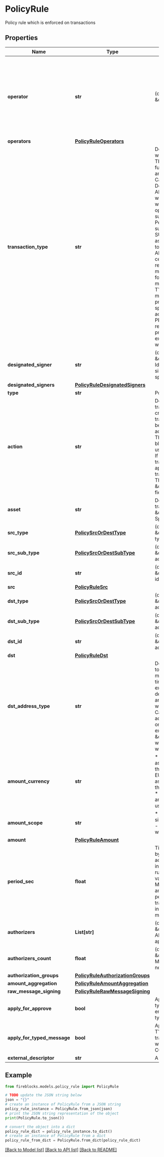 # PolicyRule

Policy rule which is enforced on transactions

## Properties

Name | Type | Description | Notes
------------ | ------------- | ------------- | -------------
**operator** | **str** | (deprecated - replaced by \&quot;operators\&quot;)  | Defines users who can initiate the type of transaction to which the rule applies. options are * \&quot;*\&quot; - All users are allowed * Specific User id | [optional] 
**operators** | [**PolicyRuleOperators**](PolicyRuleOperators.md) |  | [optional] 
**transaction_type** | **str** | Defines the type of transaction to which the rule applies.   * TRANSFER - Default. Transfers funds from one account to another   * CONTRACT_CALL - Calls a smart contract, mainly for DeFi operations.   * APPROVE - Allows a smart contract to withdraw from a designated wallet.   * MINT - Perform a mint operation (increase supply) on a supported token   * BURN - Perform a burn operation (reduce supply) on a supported token   * SUPPLY - Use for DeFi to lend assets   * REDEEM - Use for DeFi to get lending back   * STAKE - Allows you to allocate and lock certain assets for earning staking rewards.   * RAW - An off-chain message with no predefined format, use it to sign any message with your private key.   * TYPED_MESSAGE - An off-chain message type that follows a predefined format, used to sign specific messages that are not actual transactions.   * PROGRAM_CALL - In Solana refers to invoking on-chain programs (smart contracts) to execute transactions and interact with the blockchain.  | [optional] 
**designated_signer** | **str** | (deprecated - replaced by \&quot;designatedSigners\&quot;) Id representing the user who signs transactions that match a specific rule | [optional] 
**designated_signers** | [**PolicyRuleDesignatedSigners**](PolicyRuleDesignatedSigners.md) |  | [optional] 
**type** | **str** | Policy rule type | 
**action** | **str** | Defines what occurs when a transaction meets the rule&#39;s criteria * ALLOW - The transaction goes through and can be signed without requiring additional approvals * BLOCK - The transaction is automatically blocked * 2-TIER - Only these users or user groups can approve             If any of them reject the transaction before the required approval threshold is met, the transaction doesn&#39;t go through            The list of entities are set is \&quot;authorizationGroups\&quot; field  | 
**asset** | **str** | Defines the type of asset being transacted, options are * \&quot;*\&quot; - All assets * Specific asset  | 
**src_type** | [**PolicySrcOrDestType**](PolicySrcOrDestType.md) | (deprecated - replaced by \&quot;src\&quot;) source account type | [optional] 
**src_sub_type** | [**PolicySrcOrDestSubType**](PolicySrcOrDestSubType.md) | (deprecated - replaced by \&quot;src\&quot;) source sub account type | [optional] 
**src_id** | **str** | (deprecated - replaced by \&quot;src\&quot;) source account id | [optional] 
**src** | [**PolicyRuleSrc**](PolicyRuleSrc.md) |  | [optional] 
**dst_type** | [**PolicySrcOrDestType**](PolicySrcOrDestType.md) | (deprecated - replaced by \&quot;dst\&quot;) destination account type | [optional] 
**dst_sub_type** | [**PolicySrcOrDestSubType**](PolicySrcOrDestSubType.md) | (deprecated - replaced by \&quot;dst\&quot;) destination sub account type | [optional] 
**dst_id** | **str** | (deprecated - replaced by \&quot;dst\&quot;) destination account id | [optional] 
**dst** | [**PolicyRuleDst**](PolicyRuleDst.md) |  | [optional] 
**dst_address_type** | **str** | Defines whether the destination to which you are sending funds must be whitelisted, to allow one-time transfers to non-whitelisted external addresses, or both. By default, you can only transfer to an external address after it’s whitelisted.   * WHITELISTED - Can only be sent to whitelisted addresses.   * ONE_TIME - Can only be sent to non-whitelisted external addresses.   * \&quot;*\&quot; - can be sent to whitelisted addresses or non-whitelisted external  | [optional] 
**amount_currency** | **str** | * USD - Limits the amount of any asset users can transfer based on the USD equivalent of the asset. * EUR - Limits the amount of any asset users can transfer based on the EURO equivalent of the asset. * NATIVE - Limits the amount of an asset a user can transfer when using a specific asset.  | 
**amount_scope** | **str** | * SINGLE_TX - limit applies to a single transaction * TIMEFRAME - limit applies to all transactions within the defined time period  | 
**amount** | [**PolicyRuleAmount**](PolicyRuleAmount.md) |  | 
**period_sec** | **float** | Time period in seconds applied by the amountScope field to accumulate transferred amounts in transactions that match the rule, until the total exceeds the value you specify under Minimum. When the specified amount is reached within that period, whether by one or many transactions, further transactions in that period either fail or require more approvals.  | 
**authorizers** | **List[str]** | (deprecated - replaced by \&quot;authorizationGroups\&quot;) Allowed entities which can approves a transaction | [optional] 
**authorizers_count** | **float** | (deprecated - replaced by \&quot;authorizationGroups\&quot;) Min amount of entities which are needed to approve a transaction | [optional] 
**authorization_groups** | [**PolicyRuleAuthorizationGroups**](PolicyRuleAuthorizationGroups.md) |  | [optional] 
**amount_aggregation** | [**PolicyRuleAmountAggregation**](PolicyRuleAmountAggregation.md) |  | [optional] 
**raw_message_signing** | [**PolicyRuleRawMessageSigning**](PolicyRuleRawMessageSigning.md) |  | [optional] 
**apply_for_approve** | **bool** | Applying this rule over APPROVE type transactions (can only be enabled when rule&#39;s transaction type is TRANSFER) | [optional] 
**apply_for_typed_message** | **bool** | Applying this rule over TYPED_MESSAGE type transactions (can only be enabled when rule&#39;s transaction type is CONTRACT_CALL) | [optional] 
**external_descriptor** | **str** | A unique id identifying the rule | [optional] 

## Example

```python
from fireblocks.models.policy_rule import PolicyRule

# TODO update the JSON string below
json = "{}"
# create an instance of PolicyRule from a JSON string
policy_rule_instance = PolicyRule.from_json(json)
# print the JSON string representation of the object
print(PolicyRule.to_json())

# convert the object into a dict
policy_rule_dict = policy_rule_instance.to_dict()
# create an instance of PolicyRule from a dict
policy_rule_from_dict = PolicyRule.from_dict(policy_rule_dict)
```
[[Back to Model list]](../README.md#documentation-for-models) [[Back to API list]](../README.md#documentation-for-api-endpoints) [[Back to README]](../README.md)


